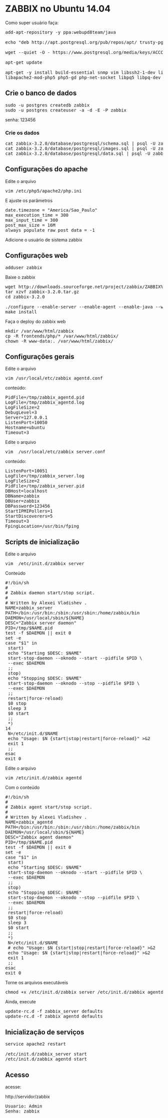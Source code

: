 # ZABBIX no Ubuntu 14.04

Como super usuário faça:

<pre>
add-apt-repository -y ppa:webupd8team/java

echo "deb http://apt.postgresql.org/pub/repos/apt/ trusty-pgdg main" >> /etc/apt/sources.list

wget --quiet -O - https://www.postgresql.org/media/keys/ACCC4CF8.asc | apt-key add - 

apt-get update

apt-get -y install build-essential snmp vim libssh2-1-dev libssh2-1 libopenipmi-dev libsnmp-dev wget libcurl4-gnutls-dev fping libxml2 libxml2-dev curl libcurl3-gnutls libcurl3-gnutls-dev libiksemel-dev libiksemel-utils libiksemel3 libxml2 libxml2-dev ssh python-software-properties oracle-java8-installer oracle-java8-set-default apt-get install -y apache2 php5 php5-pgsql postgresql-9.6 postgresql-client
libapache2-mod-php5 php5-gd php-net-socket libpq5 libpq-dev
</pre>

## Crie o banco de dados

<pre>
sudo -u postgres createdb zabbix
sudo -u postgres createuser -a -d -E -P zabbix
</pre>
senha: 123456

### Crie os dados

<pre>
cat zabbix-3.2.0/database/postgresql/schema.sql | psql -U zabbix zabbix
cat zabbix-3.2.0/database/postgresql/images.sql | psql -U zabbix zabbix
cat zabbix-3.2.0/database/postgresql/data.sql | psql -U zabbix zabbix
</pre>

## Configurações do apache

Edite o arquivo

<pre>
vim /etc/php5/apache2/php.ini
</pre>

E ajuste os parâmetros

<pre>
date.timezone = "America/Sao_Paulo"
max_execution_time = 300
max_input_time = 300
post_max_size = 16M
always_populate_raw_post_data = -1
</pre>

Adicione o usuário de sistema zabbix

## Configurações web

<pre>
adduser zabbix 
</pre>

Baixe o zabbix

<pre>
wget http://downloads.sourceforge.net/project/zabbix/ZABBIX%20Latest%20Stable/$VERSAO/zabbix-3.2.0.tar.gz
tar xzvf zabbix-3.2.0.tar.gz
cd zabbix-3.2.0
</pre)

Compile

<pre>
./configure --enable-server --enable-agent --enable-java --with-postgresql --with-net-snmp --with-jabber=/usr --with-libcurl=/usr/bin/curl-config --with-ssh2 --with-openipmi --with-libxml2
make install
</pre>

Faça o deploy do zabbix web

<pre>
mkdir /var/www/html/zabbix
cp -R frontends/php/* /var/www/html/zabbix/
chown -R www-data:. /var/www/html/zabbix/ 
</pre>

## Configurações gerais

Edite o arquivo
<pre>
vim /usr/local/etc/zabbix_agentd.conf
</pre>

conteúdo:

<pre>
PidFile=/tmp/zabbix_agentd.pid
LogFile=/tmp/zabbix_agentd.log
LogFileSize=2
DebugLevel=3
Server=127.0.0.1
ListenPort=10050
Hostname=ubuntu
Timeout=3
</pre>

Edite o arquivo
<pre>
vim  /usr/local/etc/zabbix_server.conf
</pre>

conteúdo:

<pre>
ListenPort=10051
LogFile=/tmp/zabbix_server.log
LogFileSize=2
PidFile=/tmp/zabbix_server.pid
DBHost=localhost
DBName=zabbix
DBUser=zabbix
DBPassword=123456
StartIPMIPollers=1
StartDiscoverers=5
Timeout=3
FpingLocation=/usr/bin/fping
</pre>


## Scripts de inicialização

Edite o arquivo

<pre>
vim  /etc/init.d/zabbix_server
</pre>

Conteúdo

<pre>
#!/bin/sh
#
# Zabbix daemon start/stop script.
#
# Written by Alexei Vladishev <alexei.vladishev@zabbix.com>.
NAME=zabbix_server
PATH=/bin:/usr/bin:/sbin:/usr/sbin:/home/zabbix/bin
DAEMON=/usr/local/sbin/${NAME}
DESC="Zabbix server daemon"
PID=/tmp/$NAME.pid
test -f $DAEMON || exit 0
set -e
case "$1" in
 start)
 echo "Starting $DESC: $NAME"
 start-stop-daemon --oknodo --start --pidfile $PID \
 --exec $DAEMON
 ;;
 stop)
 echo "Stopping $DESC: $NAME"
 start-stop-daemon --oknodo --stop --pidfile $PID \
 --exec $DAEMON
 ;;
 restart|force-reload)
 $0 stop
 sleep 3
 $0 start
 ;;
 *)
14
 N=/etc/init.d/$NAME
 echo "Usage: $N {start|stop|restart|force-reload}" >&2
 exit 1
 ;;
esac
exit 0
</pre>

Edite o arquivo

<pre>
vim /etc/init.d/zabbix_agentd
</pre>

Com o conteúdo

<pre>
#!/bin/sh
#
# Zabbix agent start/stop script.
#
# Written by Alexei Vladishev <alexei.vladishev@zabbix.com>.
NAME=zabbix_agentd
PATH=/bin:/usr/bin:/sbin:/usr/sbin:/home/zabbix/bin
DAEMON=/usr/local/sbin/${NAME}
DESC="Zabbix agent daemon"
PID=/tmp/$NAME.pid
test -f $DAEMON || exit 0
set -e
case "$1" in
 start)
 echo "Starting $DESC: $NAME"
 start-stop-daemon --oknodo --start --pidfile $PID \
 --exec $DAEMON
 ;;
 stop)
 echo "Stopping $DESC: $NAME"
 start-stop-daemon --oknodo --stop --pidfile $PID \
 --exec $DAEMON
 ;;
 restart|force-reload)
 $0 stop
 sleep 3
 $0 start
 ;;
 *)
 N=/etc/init.d/$NAME
 # echo "Usage: $N {start|stop|restart|force-reload}" >&2
 echo "Usage: $N {start|stop|restart|force-reload}" >&2
 exit 1
 ;;
esac
exit 0
</pre>

Torne os arquivos executáveis

<pre>
chmod +x /etc/init.d/zabbix_server /etc/init.d/zabbix_agentd
</pre>

Ainda, execute

<pre>
update-rc.d -f zabbix_server defaults
update-rc.d -f zabbix_agentd defaults
</pre>

## Inicialização de serviços

<pre>
service apache2 restart

/etc/init.d/zabbix_server start
/etc/init.d/zabbix_agentd start
</pre>


## Acesso

acesse: 

http://servidor/zabbix

<pre>
Usuario: Admin
Senha: zabbix
</pre>
